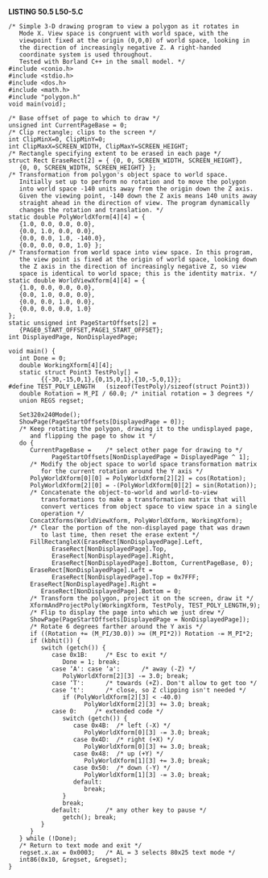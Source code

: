 **LISTING 50.5 L50-5.C**

    /* Simple 3-D drawing program to view a polygon as it rotates in
       Mode X. View space is congruent with world space, with the
       viewpoint fixed at the origin (0,0,0) of world space, looking in
       the direction of increasingly negative Z. A right-handed
       coordinate system is used throughout.
       Tested with Borland C++ in the small model. */
    #include <conio.h>
    #include <stdio.h>
    #include <dos.h>
    #include <math.h>
    #include "polygon.h"
    void main(void);

    /* Base offset of page to which to draw */
    unsigned int CurrentPageBase = 0;
    /* Clip rectangle; clips to the screen */
    int ClipMinX=0, ClipMinY=0;
    int ClipMaxX=SCREEN_WIDTH, ClipMaxY=SCREEN_HEIGHT;
    /* Rectangle specifying extent to be erased in each page */
    struct Rect EraseRect[2] = { {0, 0, SCREEN_WIDTH, SCREEN_HEIGHT},
       {0, 0, SCREEN_WIDTH, SCREEN_HEIGHT} };
    /* Transformation from polygon's object space to world space.
       Initially set up to perform no rotation and to move the polygon
       into world space -140 units away from the origin down the Z axis.
       Given the viewing point, -140 down the Z axis means 140 units away
       straight ahead in the direction of view. The program dynamically
       changes the rotation and translation. */
    static double PolyWorldXform[4][4] = {
       {1.0, 0.0, 0.0, 0.0},
       {0.0, 1.0, 0.0, 0.0},
       {0.0, 0.0, 1.0, -140.0},
       {0.0, 0.0, 0.0, 1.0} };
    /* Transformation from world space into view space. In this program,
       the view point is fixed at the origin of world space, looking down
       the Z axis in the direction of increasingly negative Z, so view
       space is identical to world space; this is the identity matrix. */
    static double WorldViewXform[4][4] = {
       {1.0, 0.0, 0.0, 0.0},
       {0.0, 1.0, 0.0, 0.0},
       {0.0, 0.0, 1.0, 0.0},
       {0.0, 0.0, 0.0, 1.0}
    };
    static unsigned int PageStartOffsets[2] =
       {PAGE0_START_OFFSET,PAGE1_START_OFFSET};
    int DisplayedPage, NonDisplayedPage;

    void main() {
       int Done = 0;
       double WorkingXform[4][4];
       static struct Point3 TestPoly[] =
             {{-30,-15,0,1},{0,15,0,1},{10,-5,0,1}};
    #define TEST_POLY_LENGTH   (sizeof(TestPoly)/sizeof(struct Point3))
       double Rotation = M_PI / 60.0; /* initial rotation = 3 degrees */
       union REGS regset;

       Set320x240Mode();
       ShowPage(PageStartOffsets[DisplayedPage = 0]);
       /* Keep rotating the polygon, drawing it to the undisplayed page,
          and flipping the page to show it */
       do {
          CurrentPageBase =    /* select other page for drawing to */
                PageStartOffsets[NonDisplayedPage = DisplayedPage ^ 1];
          /* Modify the object space to world space transformation matrix
             for the current rotation around the Y axis */
          PolyWorldXform[0][0] = PolyWorldXform[2][2] = cos(Rotation);
          PolyWorldXform[2][0] = -(PolyWorldXform[0][2] = sin(Rotation));
          /* Concatenate the object-to-world and world-to-view
             transformations to make a transformation matrix that will
             convert vertices from object space to view space in a single
             operation */
          ConcatXforms(WorldViewXform, PolyWorldXform, WorkingXform);
          /* Clear the portion of the non-displayed page that was drawn
             to last time, then reset the erase extent */
          FillRectangleX(EraseRect[NonDisplayedPage].Left,
                EraseRect[NonDisplayedPage].Top,
                EraseRect[NonDisplayedPage].Right,
                EraseRect[NonDisplayedPage].Bottom, CurrentPageBase, 0);
          EraseRect[NonDisplayedPage].Left =
                EraseRect[NonDisplayedPage].Top = 0x7FFF;
          EraseRect[NonDisplayedPage].Right =
             EraseRect[NonDisplayedPage].Bottom = 0;
          /* Transform the polygon, project it on the screen, draw it */
          XformAndProjectPoly(WorkingXform, TestPoly, TEST_POLY_LENGTH,9);
          /* Flip to display the page into which we just drew */
          ShowPage(PageStartOffsets[DisplayedPage = NonDisplayedPage]);
          /* Rotate 6 degrees farther around the Y axis */
          if ((Rotation += (M_PI/30.0)) >= (M_PI*2)) Rotation -= M_PI*2;
          if (kbhit()) {
             switch (getch()) {
                case 0x1B:     /* Esc to exit */
                   Done = 1; break;
                case ‘A': case ‘a':      /* away (-Z) */
                   PolyWorldXform[2][3] -= 3.0; break;
                case ‘T':      /* towards (+Z). Don't allow to get too */
                case ‘t':      /* close, so Z clipping isn't needed */
                   if (PolyWorldXform[2][3] < -40.0)
                         PolyWorldXform[2][3] += 3.0; break;
                case 0:     /* extended code */
                   switch (getch()) {
                      case 0x4B:  /* left (-X) */
                         PolyWorldXform[0][3] -= 3.0; break;
                      case 0x4D:  /* right (+X) */
                         PolyWorldXform[0][3] += 3.0; break;
                      case 0x48:  /* up (+Y) */
                         PolyWorldXform[1][3] += 3.0; break;
                      case 0x50:  /* down (-Y) */
                         PolyWorldXform[1][3] -= 3.0; break;
                      default:
                         break;
                   }
                   break;
                default:       /* any other key to pause */
                   getch(); break;
             }
          }
       } while (!Done);
       /* Return to text mode and exit */
       regset.x.ax = 0x0003;   /* AL = 3 selects 80x25 text mode */
       int86(0x10, &regset, &regset);
    }
